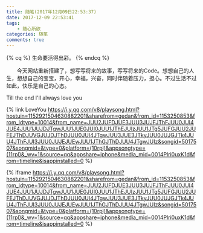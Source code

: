 ```yaml
---
title: 随笔(2017年12月09日22:53:37)
date: 2017-12-09 22:53:41
tags:  
    - 随心所欲
categories: 随笔
comments: true
---
```

{% cq %} 生命要活得出彩。 {% endcq %}

&emsp;&emsp;今天网站重新搭建了，想写写将来的故事，写写将来的Code。想想自己的人生，想想自己的宝宝，开心，幸福，兴奋，同时伴随着压力，担心。不过生活不过如此，快乐是自己的心态。

Till the end I'll always love you

{% link LoveYou https://i.y.qq.com/v8/playsong.html?hostuin=1152921504630882201&sharefrom=gedan&from_id=1153250853&from_idtype=10014&from_name=JUU2JUFDJUE3JUU3JUJFJThFJUU0JUI4JUE4JUU1JUJDJTgwJUU1JUE0JUI0JUU1JThEJUIzJUU1JTg5JUFGJUU2JUFEJThDJUVGJUJDJThDJUU0JUI4JTgwJUU3JUE3JTkyJUU0JUJGJTk4JUU4JThFJUI3JUU0JUJEJUEwJUU1JThGJThDJUU4JTgwJUIz&songid=5017507&songmid=&type=0&platform=(10rpl)&appsongtype=(11rpl)&_wv=1&source=qq&appshare=iphone&media_mid=0014Plri0uxK1d&from=timeline&isappinstalled=0 %}

{% iframe https://i.y.qq.com/v8/playsong.html?hostuin=1152921504630882201&sharefrom=gedan&from_id=1153250853&from_idtype=10014&from_name=JUU2JUFDJUE3JUU3JUJFJThFJUU0JUI4JUE4JUU1JUJDJTgwJUU1JUE0JUI0JUU1JThEJUIzJUU1JTg5JUFGJUU2JUFEJThDJUVGJUJDJThDJUU0JUI4JTgwJUU3JUE3JTkyJUU0JUJGJTk4JUU4JThFJUI3JUU0JUJEJUEwJUU1JThGJThDJUU4JTgwJUIz&songid=5017507&songmid=&type=0&platform=(10rpl)&appsongtype=(11rpl)&_wv=1&source=qq&appshare=iphone&media_mid=0014Plri0uxK1d&from=timeline&isappinstalled=0  %}
